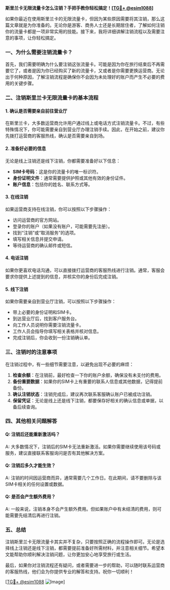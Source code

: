 **斯里兰卡无限流量卡怎么注销？手把手教你轻松搞定！[[TG💪+ @esim1088](https://t.me/s/esim1088)]**

如果你最近在使用斯里兰卡的无限流量卡，但因为某些原因需要将其注销，那么这篇文章就是为你准备的。无论你是游客、商务人士还是长期居住者，了解如何注销你的流量卡都是一项非常实用的技能。接下来，我将详细讲解注销流程以及需要注意的事项，让你轻松搞定。

### 一、为什么需要注销流量卡？

首先，我们需要明确为什么要注销这张流量卡。可能是因为你在旅行结束后不再需要它了，或者是因为你已经购买了新的流量卡，又或者是你需要更换运营商。无论出于何种原因，了解注销流程是确保你不会因为未处理好的账户而产生不必要的费用的关键步骤。

### 二、注销斯里兰卡无限流量卡的基本流程

#### 1. 确认是否需要亲自前往营业厅

在斯里兰卡，大多数运营商允许用户通过线上或电话方式注销流量卡。不过，有些特殊情况下，你可能需要亲自到营业厅办理注销手续。因此，在开始之前，建议你先拨打运营商的客服热线，确认是否需要亲自到场。

#### 2. 准备好必要的信息

无论是线上注销还是线下注销，你都需要准备好以下信息：

- **SIM卡号码**：这是你的流量卡的唯一标识符。
- **身份证明文件**：通常需要提供护照或其他有效的身份证件。
- **账户信息**：包括你的姓名、联系方式等。

#### 3. 在线注销

如果运营商支持在线注销，你可以按照以下步骤操作：

- 访问运营商的官方网站。
- 登录你的账户（如果没有账户，可能需要先注册）。
- 找到“注销”或“取消服务”的选项。
- 填写相关信息并提交申请。
- 等待运营商的确认邮件或短信。

#### 4. 电话注销

如果你更喜欢电话沟通，可以直接拨打运营商的客服热线进行注销。通常，客服会要求你提供上述提到的信息，并核实你的身份后完成注销。

#### 5. 线下注销

如果你需要亲自到营业厅注销，可以按照以下步骤操作：

- 带上必要的身份证明和SIM卡。
- 到达营业厅后，找到客户服务台。
- 向工作人员说明你需要注销流量卡。
- 工作人员会指导你填写相关表格并核对信息。
- 完成注销后，你会收到一份注销确认单。

### 三、注销时的注意事项

在注销过程中，有一些细节需要注意，以避免出现不必要的麻烦：

1. **检查余额**：在注销前，最好检查一下你的账户余额，确保没有未支付的费用。
2. **备份重要数据**：如果你的SIM卡上有重要的联系人信息或其他数据，记得提前备份。
3. **确认注销状态**：注销完成后，建议再次联系客服确认账户已被成功注销。
4. **保留凭证**：无论是线上还是线下注销，都要保存好相关的确认信息或单据，以备后续查询。

### 四、其他相关问题解答

#### Q: 注销后还能重新激活吗？
A: 大多数情况下，注销后的SIM卡无法重新激活。如果你需要继续使用该号码或服务，建议直接联系客服询问是否有其他解决方案。

#### Q: 注销后多久才能生效？
A: 注销的时间因运营商而异，通常需要几个工作日。在此期间，请不要删除与该SIM卡相关的任何设置或数据。

#### Q: 是否会产生额外费用？
A: 一般来说，注销本身不会产生额外费用。但如果账户中有未结清的费用，则可能需要先结清后再进行注销。

### 五、总结

注销斯里兰卡无限流量卡其实并不复杂，只要按照正确的流程操作即可。无论是选择线上注销还是线下注销，都需要提前准备好所需材料，并注意相关细节。希望本文能帮助你顺利解决注销问题，让你更加安心地享受旅行或生活。

最后，如果你对注销流程还有疑问，或者需要进一步的帮助，可以随时联系运营商的客服热线，他们会为你提供专业的解答和支持。祝你一切顺利！

[[TG💪+ @esim1088](https://t.me/s/esim1088) ![Image](https://i.postimg.cc/4NQfJmqS/Snipaste-2025-05-13-00-14-12.png)]